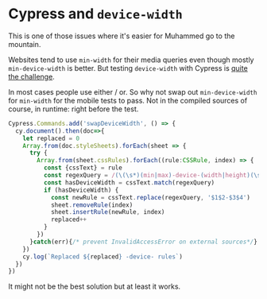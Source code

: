 <!--
  date: 2021-01-27
  modified: 2021-01-27
  slug: cypress-device-width
  type: post
  header: photo-1454496522488-7a8e488e8606.webp
  headerColofon: photo by [Rohit Tandon](https://unsplash.com/@rohittandon)
  headerClassName: no-blur
  excerpt: A crude fix for Cypress inability to test `device-width`
  categories: Javascript, HTML, CSS
  tags: CSS, speed, test, responsive, media queries
  related: useful-custom-cypress-commands
-->

# Cypress and `device-width`

This is one of those issues where it's easier for Muhammed go to the mountain.

Websites tend to use `min-width` for their media queries even though mostly `min-device-width` is better. But testing `device-width` with Cypress is [quite the challenge](https://github.com/cypress-io/cypress/issues/970).

In most cases people use either / or. So why not swap out `min-device-width` for `min-width` for the mobile tests to pass. Not in the compiled sources of course, in runtime: right before the test.

```typescript
Cypress.Commands.add('swapDeviceWidth', () => {  
  cy.document().then(doc=>{  
    let replaced = 0  
    Array.from(doc.styleSheets).forEach(sheet => {  
      try {  
        Array.from(sheet.cssRules).forEach((rule:CSSRule, index) => {  
          const {cssText} = rule  
          const regexQuery = /(\(\s*)(min|max)-device-(width|height)(\s*:)/  
          const hasDeviceWidth = cssText.match(regexQuery)  
          if (hasDeviceWidth) {  
            const newRule = cssText.replace(regexQuery, '$1$2-$3$4')  
            sheet.removeRule(index)  
            sheet.insertRule(newRule, index)  
            replaced++  
          }  
        })  
      }catch(err){/* prevent InvalidAccessError on external sources*/}  
    })  
    cy.log(`Replaced ${replaced} -device- rules`)  
  })  
})
```

It might not be the best solution but at least it works.
